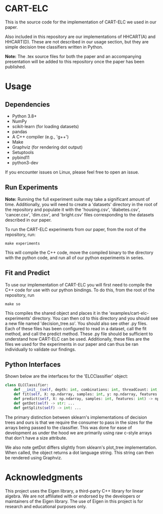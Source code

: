 # CART-ELC

This is the source code for the implementation of CART-ELC we used in our paper.

Also included in this repository are our implementations of HHCART(A) and HHCART(D). These are not described in our usage section, but they are simple decision tree classifiers written in Python.

**Note:** The .tex source files for both the paper and an accompanying presentation will be added to this repository once the paper has been published.

# Usage

## Dependencies

- Python 3.8+
- NumPy
- scikit-learn (for loading datasets)
- pandas
- A C++ compiler (e.g., 'g++')
- Make
- Graphviz (for rendering dot output)
- Setuptools
- pybind11
- python3-dev

If you encounter issues on Linux, please feel free to open an issue.

## Run Experiments

**Note:** Running the full experiment suite may take a significant amount of time. Additionally, you will need to create a 'datasets' directory in the root of the repository and populate it with the 'housing.csv', 'diabetes.csv', 'cancer.csv', 'dim.csv', and 'bright.csv' files corresponding to the datasets described in our paper.

To run the CART-ELC experiments from our paper, from the root of the repository, run:

```
make experiments
```

This will compile the C++ code, move the compiled binary to the directory with the python code, and run all of our python experiments in series.

## Fit and Predict

To use our implementation of CART-ELC you will first need to compile the C++ code for use with our python bindings. To do this, from the root of the repository, run 

```
make so
```

This compiles the shared object and places it in the 'examples/cart-elc-experiments' directory. You can then cd to this directory and you should see a new file named 'decision_tree.so'. You should also see other .py files. Each of these files has been configured to read in a dataset, call the fit method, and call the predict method. These .py file should be sufficient to understand how CART-ELC can be used. Additionally, these files are the files we used for the experiments in our paper and can thus be ran individually to validate our findings.

## Python Interfaces

Shown below are the interfaces for the 'ELCClassifier' object:

```python
class ELCClassifier:
    def __init__(self, depth: int, combinations: int, threadCount: int, objectiveFunction: Optional[str] = None) -> None: ...
    def fit(self, X: np.ndarray, samples: int, y: np.ndarray, features: int) -> None: ...
    def predict(self, X: np.ndarray, samples: int, features: int) -> np.ndarray: ...
    def getDot(self) -> str: ...
    def getSplits(self) -> int: ...
```

The primary distinction between sklearn's implementations of decision trees and ours is that we require the consumer to pass in the sizes for the arrays being passed to the classifier. This was done for ease of development as under the hood we are primarily using raw c-style arrays that don't have a size attribute.

We also note getDot differs slightly from sklearn's plot_tree implementation. When called, the object returns a dot language string. This string can then be rendered using Graphviz.


# Acknowledgments

This project uses the Eigen library, a third-party C++ library for linear algebra. We are not affiliated with or endorsed by the developers or maintainers of the Eigen library. The use of Eigen in this project is for research and educational purposes only.
